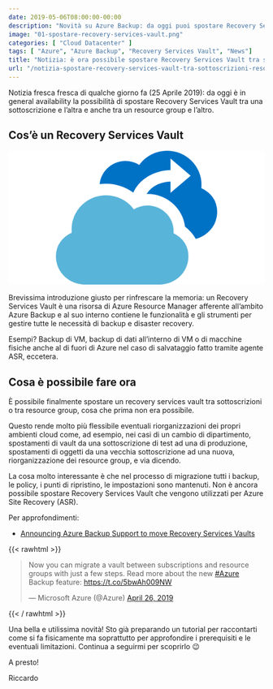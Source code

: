 ```yaml
---
date: 2019-05-06T08:00:00-00:00
description: "Novità su Azure Backup: da oggi puoi spostare Recovery Services Vault tra una sottoscrizione e l'altra e tra un resource group e l'altro."
image: "01-spostare-recovery-services-vault.png"
categories: [ "Cloud Datacenter" ]
tags: [ "Azure", "Azure Backup", "Recovery Services Vault", "News"]
title: "Notizia: è ora possibile spostare Recovery Services Vault tra sottoscrizioni o resource group"
url: "/notizia-spostare-recovery-services-vault-tra-sottoscrizioni-resource-group"
---
```

Notizia fresca fresca di qualche giorno fa (25 Aprile 2019): da oggi è in general availability la possibilità di spostare Recovery Services Vault tra una sottoscrizione e l’altra e anche tra un resource group e l’altro.

## Cos’è un Recovery Services Vault
![Icona Azure Recovery Services Vault](01-spostare-recovery-services-vault.png)

Brevissima introduzione giusto per rinfrescare la memoria: un Recovery Services Vault è una risorsa di Azure Resource Manager afferente all’ambito Azure Backup e al suo interno contiene le funzionalità e gli strumenti per gestire tutte le necessità di backup e disaster recovery.

Esempi? Backup di VM, backup di dati all’interno di VM o di macchine fisiche anche al di fuori di Azure nel caso di salvataggio fatto tramite agente ASR, eccetera.

## Cosa è possibile fare ora
È possibile finalmente spostare un recovery services vault tra sottoscrizioni o tra resource group, cosa che prima non era possibile.

Questo rende molto più flessibile eventuali riorganizzazioni dei propri ambienti cloud come, ad esempio, nei casi di un cambio di dipartimento, spostamenti di vault da una sottoscrizione di test ad una di produzione, spostamenti di oggetti da una vecchia sottoscrizione ad una nuova, riorganizzazione dei resource group, e via dicendo.

La cosa molto interessante è che nel processo di migrazione tutti i backup, le policy, i punti di ripristino, le impostazioni sono mantenuti.
Non è ancora possibile spostare Recovery Services Vault che vengono utilizzati per Azure Site Recovery (ASR).

Per approfondimenti:
- [Announcing Azure Backup Support to move Recovery Services Vaults](https://azure.microsoft.com/en-us/blog/announcing-azure-backup-support-to-move-recovery-services-vaults/)

{{< rawhtml >}}
  <p class="tc">
    <blockquote class="twitter-tweet"><p lang="en" dir="ltr">Now you can migrate a vault between subscriptions and resource groups with just a few steps. Read more about the new <a href="https://twitter.com/hashtag/Azure?src=hash&amp;ref_src=twsrc%5Etfw">#Azure</a> Backup feature: <a href="https://t.co/5bwAh009NW">https://t.co/5bwAh009NW</a></p>&mdash; Microsoft Azure (@Azure) <a href="https://twitter.com/Azure/status/1121813689005486080?ref_src=twsrc%5Etfw">April 26, 2019</a></blockquote> <script async src="https://platform.twitter.com/widgets.js" charset="utf-8"></script>
  </p>
{{< / rawhtml >}}

Una bella e utilissima novità! Sto già preparando un tutorial per raccontarti come si fa fisicamente ma soprattutto per approfondire i prerequisiti e le eventuali limitazioni.
Continua a seguirmi per scoprirlo 😉

A presto!

Riccardo